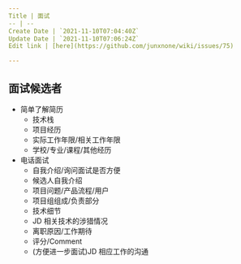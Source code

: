 ```yaml
---
Title | 面试
-- | --
Create Date | `2021-11-10T07:04:40Z`
Update Date | `2021-11-10T07:06:24Z`
Edit link | [here](https://github.com/junxnone/wiki/issues/75)

---
```

## 面试候选者

- 简单了解简历
  - 技术栈
  - 项目经历
  - 实际工作年限/相关工作年限
  - 学校/专业/课程/其他经历
- 电话面试
  - 自我介绍/询问面试是否方便
  - 候选人自我介绍
  - 项目问题/产品流程/用户
  - 项目组组成/负责部分
  - 技术细节
  - JD 相关技术的涉猎情况
  - 离职原因/工作期待
  - 评分/Comment
  - (方便进一步面试)JD 相应工作的沟通
